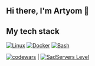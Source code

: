 ## Hi there, I'm Artyom 👋

<!--
**ArtyomVolkov1/ArtyomVolkov1** is a ✨ _special_ ✨ repository because its `README.md` (this file) appears on your GitHub profile.

Here are some ideas to get you started:

- 🔭 I’m currently working on ...
- 🌱 I’m currently learning ...
- 👯 I’m looking to collaborate on ...
- 🤔 I’m looking for help with ...
- 💬 Ask me about ...
- 📫 How to reach me: ...
- 😄 Pronouns: ...
- ⚡ Fun fact: ...
-💼 Портфолио: [Portfolio](https://artyomvolkov1.github.io/portfolio/)
-🔭 Я ищу работу фронтенд-разработчиком - удаленно или в офисе в Санкт-Петербурге.
-📄 Мое резюме: [Hexlet CV](https://cv.hexlet.io/ru/resumes/2417)

I'm a  Developer.

-📧 Моя почта: artemvolk2099@yandex.ru
-->
## My tech stack
[![Linux](https://img.shields.io/badge/Linux-FCC624?logo=linux&logoColor=black)](#)
[![Docker](https://img.shields.io/badge/Docker-2496ED?logo=docker&logoColor=fff)](#)
[![Bash](https://img.shields.io/badge/Bash-4EAA25?logo=gnubash&logoColor=fff)](#)

[![codewars](https://www.codewars.com/users/MaretGuz/badges/small)]((https://www.codewars.com/users/MaretGuz)) | [![SadServers Level](https://img.shields.io/badge/SadServers-Intermediate-2962FF?style=flat-square&labelColor=FFC400&logo=ansible&logoColor=1A237E&logoSize=auto)](https://sadservers.com/accounts/dashboard)
